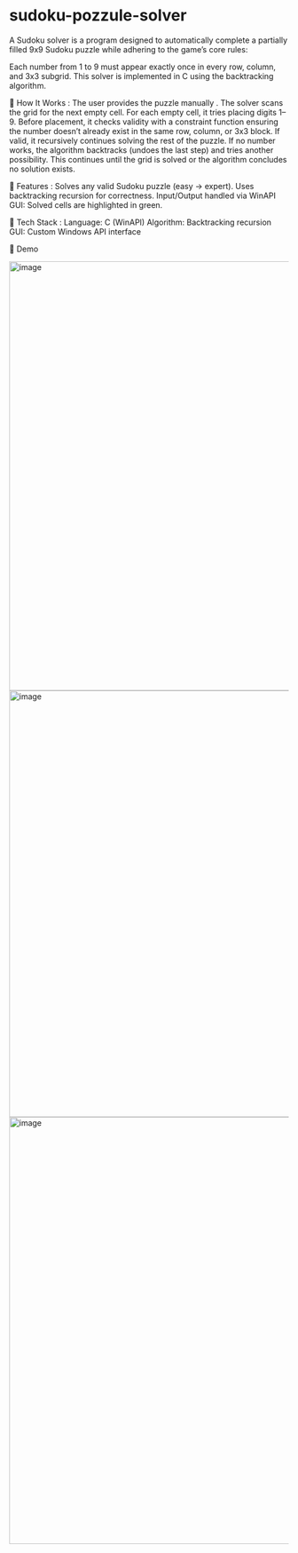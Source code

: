 # sudoku-pozzule-solver
A Sudoku solver is a program designed to automatically complete a partially filled 9x9 Sudoku puzzle while adhering to the game’s core rules:

Each number from 1 to 9 must appear exactly once in every row, column, and 3x3 subgrid.
This solver is implemented in C using the backtracking algorithm.

🔹 How It Works : 
The user provides the puzzle manually .
The solver scans the grid for the next empty cell.
For each empty cell, it tries placing digits 1–9.
Before placement, it checks validity with a constraint function ensuring the number doesn’t already exist in the same row, column, or 3x3 block.
If valid, it recursively continues solving the rest of the puzzle.
If no number works, the algorithm backtracks (undoes the last step) and tries another possibility.
This continues until the grid is solved or the algorithm concludes no solution exists.

🔹 Features :
Solves any valid Sudoku puzzle (easy → expert).
Uses backtracking recursion for correctness.
Input/Output handled via WinAPI GUI:
Solved cells are highlighted in green.


🔹 Tech Stack :
Language: C (WinAPI)
Algorithm: Backtracking recursion
GUI: Custom Windows API interface

🔹 Demo

<img width="538" height="773" alt="image" src="https://github.com/user-attachments/assets/91ba5204-7c49-4555-a2ed-e4be3c781779" />
<img width="535" height="768" alt="image" src="https://github.com/user-attachments/assets/4363542c-6f51-4a4d-ba67-ff991081a4db" />
<img width="538" height="769" alt="image" src="https://github.com/user-attachments/assets/2265d4da-236f-4a45-b488-31b3c1e38c78" />


